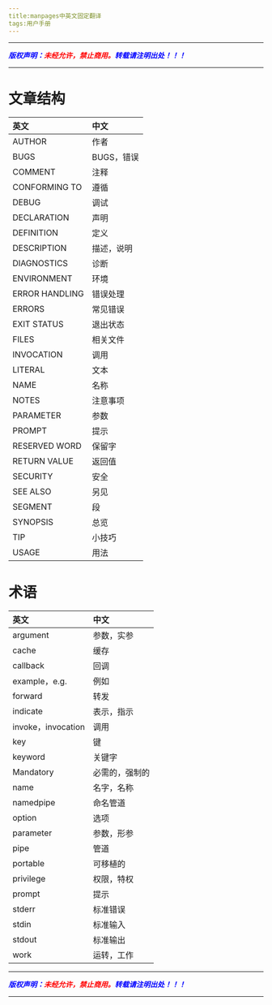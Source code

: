 ```yaml
---
title:manpages中英文固定翻译
tags:用户手册
---
```



------

***<font color=blue>版权声明：</font><font color=red>未经允许，禁止商用。</font><font color=blue>转载请注明出处！！！</font>***

------
# 文章结构
|英文|中文|
|:--|:--|
|AUTHOR|作者|
|BUGS|BUGS，错误|
|COMMENT|注释|
|CONFORMING TO|遵循|
|DEBUG|调试|
|DECLARATION|声明|
|DEFINITION|定义|
|DESCRIPTION|描述，说明|
|DIAGNOSTICS|诊断|
|ENVIRONMENT|环境|
|ERROR HANDLING|错误处理|
|ERRORS|常见错误|
|EXIT STATUS|退出状态|
|FILES|相关文件|
|INVOCATION|调用|
|LITERAL|文本|
|NAME|名称|
|NOTES|注意事项|
|PARAMETER|参数|
|PROMPT|提示|
|RESERVED WORD|保留字|
|RETURN VALUE|返回值|
|SECURITY|安全|
|SEE ALSO|另见|
|SEGMENT|段|
|SYNOPSIS|总览|
|TIP|小技巧|
|USAGE|用法|
# 术语

|英文|中文|
|:--|:--|
|argument|参数，实参|
|cache|缓存|
|callback|回调|
|example，e.g.|例如|
|forward|转发|
|indicate|表示，指示|
|invoke，invocation|调用|
|key|键|
|keyword|关键字|
|Mandatory|必需的，强制的|
|name|名字，名称|
|namedpipe|命名管道|
|option|选项|
|parameter|参数，形参|
|pipe|管道|
|portable|可移植的|
|privilege|权限，特权|
|prompt|提示|
|stderr|标准错误|
|stdin|标准输入|
|stdout|标准输出|
|work|运转，工作|



------

***<font color=blue>版权声明：</font><font color=red>未经允许，禁止商用。</font><font color=blue>转载请注明出处！！！</font>***

------
